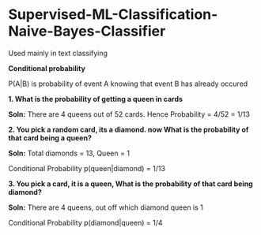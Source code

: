 # Supervised-ML-Classification-Naive-Bayes-Classifier

Used mainly in text classifying

**Conditional probability**

P(A|B) is probability of event A knowing that event B has already occured

**1. What is the probability of getting a queen in cards**

**Soln:** There are 4 queens out of 52 cards. Hence Probability = 4/52 = 1/13

**2. You pick a random card, its a diamond. now What is the probability of that card being a queen?**

**Soln:** Total diamonds = 13, Queen = 1

Conditional Probability p(queen|diamond) = 1/13

**3. You pick a card, it is a queen, What is the probability of that card being diamond?**

**Soln:** There are 4 queens, out off which diamond queen is 1

Conditional Probability p(diamond|queen) = 1/4
